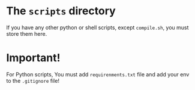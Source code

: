 # The `scripts` directory
If you have any other python or shell scripts, except `compile.sh`, you must store them here.
# Important!
For Python scripts, You must add `requirenments.txt` file and add your env to the `.gitignore` file!
